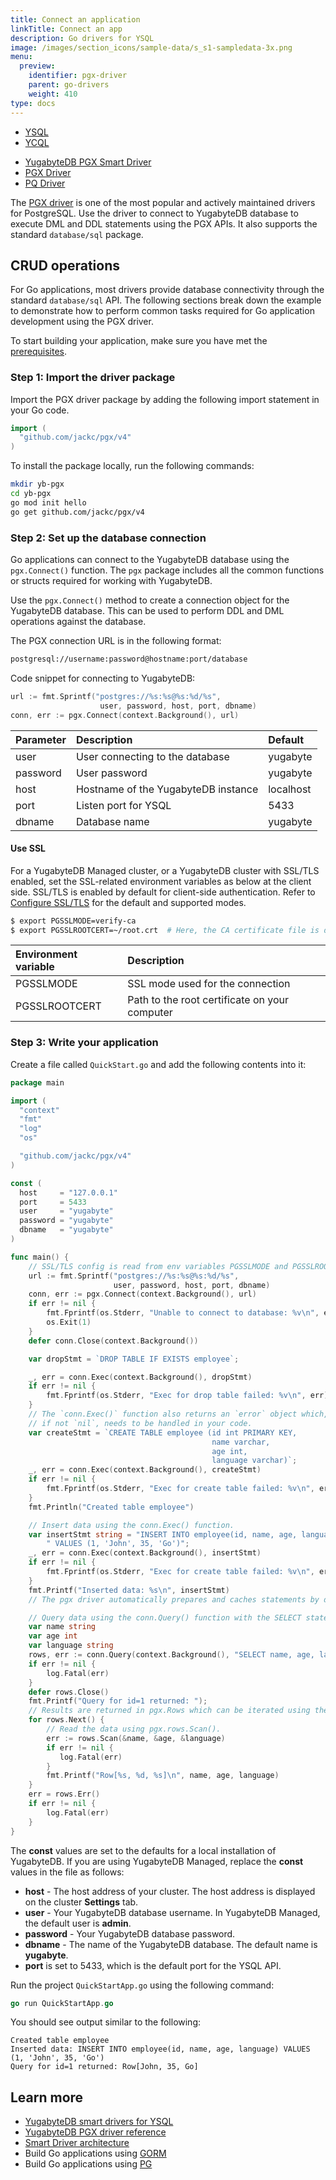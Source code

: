```yaml
---
title: Connect an application
linkTitle: Connect an app
description: Go drivers for YSQL
image: /images/section_icons/sample-data/s_s1-sampledata-3x.png
menu:
  preview:
    identifier: pgx-driver
    parent: go-drivers
    weight: 410
type: docs
---
```


<ul class="nav nav-tabs-alt nav-tabs-yb custom-tabs">
  <li class="active">
    <a href="../yb-pgx/" class="nav-link">
      YSQL
    </a>
  </li>
  <li>
    <a href="../ycql/" class="nav-link">
      YCQL
    </a>
  </li>
</ul>

<ul class="nav nav-tabs-alt nav-tabs-yb">
  <li >
    <a href="../yb-pgx/" class="nav-link">
      <i class="icon-postgres" aria-hidden="true"></i>
      YugabyteDB PGX Smart Driver
    </a>
  </li>

  <li >
    <a href="../pgx/" class="nav-link active">
      <i class="icon-postgres" aria-hidden="true"></i>
      PGX Driver
    </a>
  </li>

  <li >
    <a href="../pq/" class="nav-link">
      <i class="icon-postgres" aria-hidden="true"></i>
      PQ Driver
    </a>
  </li>

</ul>

The [PGX driver](https://github.com/jackc/pgx/) is one of the most popular and actively maintained drivers for PostgreSQL. Use the driver to connect to YugabyteDB database to execute DML and DDL statements using the PGX APIs. It also supports the standard `database/sql` package.

## CRUD operations

For Go applications, most drivers provide database connectivity through the standard `database/sql` API.
The following sections break down the example to demonstrate how to perform common tasks required for Go application development using the PGX driver.

To start building your application, make sure you have met the [prerequisites](../#prerequisites).

### Step 1: Import the driver package

Import the PGX driver package by adding the following import statement in your Go code.

```go
import (
  "github.com/jackc/pgx/v4"
)
```

To install the package locally, run the following commands:

```sh
mkdir yb-pgx
cd yb-pgx
go mod init hello
go get github.com/jackc/pgx/v4
```

### Step 2: Set up the database connection

Go applications can connect to the YugabyteDB database using the `pgx.Connect()` function. The `pgx` package includes all the common functions or structs required for working with YugabyteDB.

Use the `pgx.Connect()` method to create a connection object for the YugabyteDB database. This can be used to perform DDL and DML operations against the database.

The PGX connection URL is in the following format:

```sh
postgresql://username:password@hostname:port/database
```

Code snippet for connecting to YugabyteDB:

```go
url := fmt.Sprintf("postgres://%s:%s@%s:%d/%s",
                    user, password, host, port, dbname)
conn, err := pgx.Connect(context.Background(), url)
```

| Parameter | Description | Default |
| :-------- | :---------- | :------ |
| user | User connecting to the database | yugabyte
| password | User password | yugabyte
| host | Hostname of the YugabyteDB instance | localhost
| port |  Listen port for YSQL | 5433
| dbname | Database name | yugabyte

#### Use SSL

For a YugabyteDB Managed cluster, or a YugabyteDB cluster with SSL/TLS enabled, set the SSL-related environment variables as below at the client side. SSL/TLS is enabled by default for client-side authentication. Refer to [Configure SSL/TLS](../../../reference/drivers/go/pgx-reference/#configure-ssl-tls) for the default and supported modes.

```sh
$ export PGSSLMODE=verify-ca
$ export PGSSLROOTCERT=~/root.crt  # Here, the CA certificate file is downloaded as `root.crt` under home directory. Modify your path accordingly.
```

| Environment variable | Description |
| :------------------- | :---------- |
| PGSSLMODE | SSL mode used for the connection |
| PGSSLROOTCERT | Path to the root certificate on your computer |

### Step 3: Write your application

Create a file called `QuickStart.go` and add the following contents into it:

```go
package main

import (
  "context"
  "fmt"
  "log"
  "os"

  "github.com/jackc/pgx/v4"
)

const (
  host     = "127.0.0.1"
  port     = 5433
  user     = "yugabyte"
  password = "yugabyte"
  dbname   = "yugabyte"
)

func main() {
    // SSL/TLS config is read from env variables PGSSLMODE and PGSSLROOTCERT, if provided.
    url := fmt.Sprintf("postgres://%s:%s@%s:%d/%s",
                       user, password, host, port, dbname)
    conn, err := pgx.Connect(context.Background(), url)
    if err != nil {
        fmt.Fprintf(os.Stderr, "Unable to connect to database: %v\n", err)
        os.Exit(1)
    }
    defer conn.Close(context.Background())

    var dropStmt = `DROP TABLE IF EXISTS employee`;

    _, err = conn.Exec(context.Background(), dropStmt)
    if err != nil {
        fmt.Fprintf(os.Stderr, "Exec for drop table failed: %v\n", err)
    }
    // The `conn.Exec()` function also returns an `error` object which,
    // if not `nil`, needs to be handled in your code.
    var createStmt = `CREATE TABLE employee (id int PRIMARY KEY,
                                             name varchar,
                                             age int,
                                             language varchar)`;
    _, err = conn.Exec(context.Background(), createStmt)
    if err != nil {
        fmt.Fprintf(os.Stderr, "Exec for create table failed: %v\n", err)
    }
    fmt.Println("Created table employee")

    // Insert data using the conn.Exec() function.
    var insertStmt string = "INSERT INTO employee(id, name, age, language)" +
        " VALUES (1, 'John', 35, 'Go')";
    _, err = conn.Exec(context.Background(), insertStmt)
    if err != nil {
        fmt.Fprintf(os.Stderr, "Exec for create table failed: %v\n", err)
    }
    fmt.Printf("Inserted data: %s\n", insertStmt)
    // The pgx driver automatically prepares and caches statements by default, so you don't have to.

    // Query data using the conn.Query() function with the SELECT statements.
    var name string
    var age int
    var language string
    rows, err := conn.Query(context.Background(), "SELECT name, age, language FROM employee WHERE id = 1")
    if err != nil {
        log.Fatal(err)
    }
    defer rows.Close()
    fmt.Printf("Query for id=1 returned: ");
    // Results are returned in pgx.Rows which can be iterated using the pgx.Rows.next() method.
    for rows.Next() {
        // Read the data using pgx.rows.Scan().
        err := rows.Scan(&name, &age, &language)
        if err != nil {
           log.Fatal(err)
        }
        fmt.Printf("Row[%s, %d, %s]\n", name, age, language)
    }
    err = rows.Err()
    if err != nil {
        log.Fatal(err)
    }
}
```

The **const** values are set to the defaults for a local installation of YugabyteDB. If you are using YugabyteDB Managed, replace the **const** values in the file as follows:

- **host** - The host address of your cluster. The host address is displayed on the cluster **Settings** tab.
- **user** - Your YugabyteDB database username. In YugabyteDB Managed, the default user is **admin**.
- **password** - Your YugabyteDB database password.
- **dbname** - The name of the YugabyteDB database. The default name is **yugabyte**.
- **port** is set to 5433, which is the default port for the YSQL API.

Run the project `QuickStartApp.go` using the following command:

```go
go run QuickStartApp.go
```

You should see output similar to the following:

```output
Created table employee
Inserted data: INSERT INTO employee(id, name, age, language) VALUES (1, 'John', 35, 'Go')
Query for id=1 returned: Row[John, 35, Go]
```

## Learn more

- [YugabyteDB smart drivers for YSQL](../../smart-drivers/)
- [YugabyteDB PGX driver reference](../../../reference/drivers/go/pgx-reference/)
- [Smart Driver architecture](https://github.com/yugabyte/yugabyte-db/blob/master/architecture/design/smart-driver.md)
- Build Go applications using [GORM](../gorm/)
- Build Go applications using [PG](../pg/)